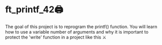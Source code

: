 # ft_printf_42🖨️
The goal of this project is to reprogram the printf() function. You will learn how to use a variable number of arguments and why it is important to protect the 'write' function in a project like this ⚔️
